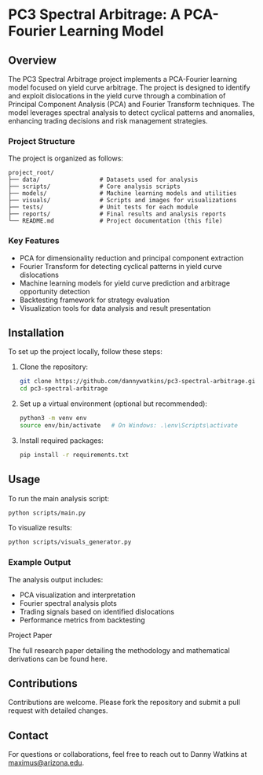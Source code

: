 # PC3 Spectral Arbitrage: A PCA-Fourier Learning Model

## Overview
The PC3 Spectral Arbitrage project implements a PCA-Fourier learning model focused on yield curve arbitrage. The project is designed to identify and exploit dislocations in the yield curve through a combination of Principal Component Analysis (PCA) and Fourier Transform techniques. The model leverages spectral analysis to detect cyclical patterns and anomalies, enhancing trading decisions and risk management strategies.

### Project Structure
The project is organized as follows:

```
project_root/
├── data/                 # Datasets used for analysis
├── scripts/              # Core analysis scripts
├── models/               # Machine learning models and utilities
├── visuals/              # Scripts and images for visualizations
├── tests/                # Unit tests for each module
├── reports/              # Final results and analysis reports
└── README.md             # Project documentation (this file)
```

### Key Features
- PCA for dimensionality reduction and principal component extraction
- Fourier Transform for detecting cyclical patterns in yield curve dislocations
- Machine learning models for yield curve prediction and arbitrage opportunity detection
- Backtesting framework for strategy evaluation
- Visualization tools for data analysis and result presentation

## Installation
To set up the project locally, follow these steps:

1. Clone the repository:
   ```bash
   git clone https://github.com/dannywatkins/pc3-spectral-arbitrage.git
   cd pc3-spectral-arbitrage
   ```

2. Set up a virtual environment (optional but recommended):
   ```bash
   python3 -m venv env
   source env/bin/activate   # On Windows: .\env\Scripts\activate
   ```

3. Install required packages:
   ```bash
   pip install -r requirements.txt
   ```

## Usage
To run the main analysis script:
```bash
python scripts/main.py
```

To visualize results:
```bash
python scripts/visuals_generator.py
```

### Example Output
The analysis output includes:
- PCA visualization and interpretation
- Fourier spectral analysis plots
- Trading signals based on identified dislocations
- Performance metrics from backtesting

Project Paper

The full research paper detailing the methodology and mathematical derivations can be found here.

## Contributions
Contributions are welcome. Please fork the repository and submit a pull request with detailed changes.

## Contact
For questions or collaborations, feel free to reach out to Danny Watkins at maximus@arizona.edu.

